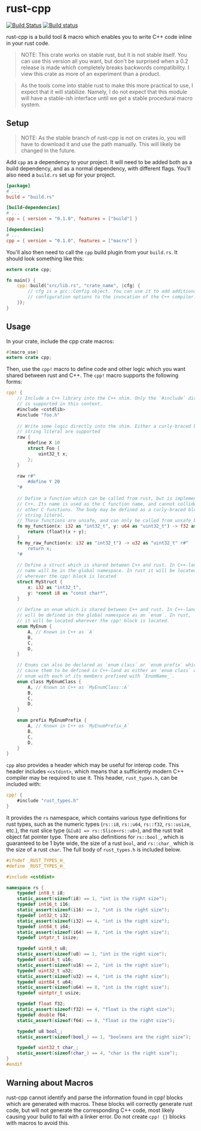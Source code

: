# rust-cpp

[![Build Status](https://travis-ci.org/mystor/rust-cpp.svg?branch=master)](https://travis-ci.org/mystor/rust-cpp)
[![Build status](https://ci.appveyor.com/api/projects/status/uu76vmcrwnjqra0u/branch/master?svg=true)](https://ci.appveyor.com/project/mystor/rust-cpp/branch/master)

rust-cpp is a build tool & macro which enables you to write C++ code inline in
your rust code.

> NOTE: This crate works on stable rust, but it is not stable itself. You can
> use this version all you want, but don't be surprised when a 0.2 release is
> made which completely breaks backwords compatibility. I view this crate as
> more of an experiment than a product.

> As the tools come into stable rust to make this more practical to use, I
> expect that it will stabilize. Namely, I do not expect that this module will
> have a stable-ish interface until we get a stable procedural macro system.

## Setup

> NOTE: As the stable branch of rust-cpp is not on crates.io, you will have to
> download it and use the path manually. This will likely be changed in the
> future.

Add `cpp` as a dependency to your project. It will need to be added both as a
build dependency, and as a normal dependency, with different flags. You'll also
need a `build.rs` set up for your project.

```toml
[package]
# ...
build = "build.rs"

[build-dependencies]
# ...
cpp = { version = "0.1.0", features = ["build"] }

[dependencies]
# ...
cpp = { version = "0.1.0", features = ["macro"] }
```

You'll also then need to call the `cpp` build plugin from your `build.rs`. It
should look something like this:

```rust
extern crate cpp;

fn main() {
    cpp::build("src/lib.rs", "crate_name", |cfg| {
        // cfg is a gcc::Config object. You can use it to add additional
        // configuration options to the invocation of the C++ compiler.
    });
}
```

## Usage

In your crate, include the cpp crate macros:

```rust
#[macro_use]
extern crate cpp;
```

Then, use the `cpp!` macro to define code and other logic which you want shared
between rust and C++. The `cpp!` macro supports the following forms:

```rust
cpp! {
    // Include a C++ library into the C++ shim. Only the `#include` directive 
    // is supported in this context.
    #include <cstdlib>
    #include "foo.h"
    
    // Write some logic directly into the shim. Either a curly-braced block or
    // string literal are supported
    raw {
        #define X 10
        struct Foo {
            uint32_t x;
        };
    }
    
    raw r#"
        #define Y 20
    "#
    
    // Define a function which can be called from rust, but is implemented in
    // C++. Its name is used as the C function name, and cannot collide with
    // other C functions. The body may be defined as a curly-braced block or 
    // string literal.
    // These functions are unsafe, and can only be called from unsafe blocks.
    fn my_function(x: i32 as "int32_t", y: u64 as "uint32_t") -> f32 as "float" {
        return (float)(x + y);
    }
    fn my_raw_function(x: i32 as "int32_t") -> u32 as "uint32_t" r#"
        return x;
    "#
    
    // Define a struct which is shared between C++ and rust. In C++-land its
    // name will be in the global namespace. In rust it will be located 
    // wherever the cpp! block is located
    struct MyStruct {
        x: i32 as "int32_t",
        y: *const i8 as "const char*",
    }
    
    // Define an enum which is shared between C++ and rust. In C++-land it 
    // will be defined in the global namespace as an `enum`. In rust,
    // it will be located wherever the cpp! block is located.
    enum MyEnum {
        A, // Known in C++ as `A`
        B,
        C,
        D,
    }

    // Enums can also be declared as `enum class` or `enum prefix` which will
    // cause them to be defined in C++-land as either an `enum class` or an
    // enum with each of its members prefixed with `EnumName_`.
    enum class MyEnumClass {
        A, // Known in C++ as `MyEnumClass::A`
        B,
        C,
        D,
    }

    enum prefix MyEnumPrefix {
        A, // Known in C++ as `MyEnumPrefix_A`
        B,
        C,
        D,
    }
}
```

`cpp` also provides a header which may be useful for interop code. This header
includes `<cstdint>`, which means that a sufficiently modern C++ compiler may be
required to use it. This header, `rust_types.h`, can be included with:

```rust
cpp! {
    #include "rust_types.h"
}
```

It provides the `rs` namespace, which contains various type definitions for rust
types, such as the numeric types (`rs::i8`, `rs::u64`, `rs::f32`, `rs::usize`,
etc.), the rust slice type (`&[u8] => rs::Slice<rs::u8>`), and the rust trait
object fat pointer type. There are also definitions for `rs::bool_`, which is
guaranteed to be 1 byte wide, the size of a rust `bool`, and `rs::char_` which
is the size of a rust `char`. The full body of `rust_types.h` is included below.

```c++
#ifndef _RUST_TYPES_H_
#define _RUST_TYPES_H_

#include <cstdint>

namespace rs {
    typedef int8_t i8;
    static_assert(sizeof(i8) == 1, "int is the right size");
    typedef int16_t i16;
    static_assert(sizeof(i16) == 2, "int is the right size");
    typedef int32_t i32;
    static_assert(sizeof(i32) == 4, "int is the right size");
    typedef int64_t i64;
    static_assert(sizeof(i64) == 8, "int is the right size");
    typedef intptr_t isize;

    typedef uint8_t u8;
    static_assert(sizeof(u8) == 1, "int is the right size");
    typedef uint16_t u16;
    static_assert(sizeof(u16) == 2, "int is the right size");
    typedef uint32_t u32;
    static_assert(sizeof(u32) == 4, "int is the right size");
    typedef uint64_t u64;
    static_assert(sizeof(u64) == 8, "int is the right size");
    typedef uintptr_t usize;

    typedef float f32;
    static_assert(sizeof(f32) == 4, "float is the right size");
    typedef double f64;
    static_assert(sizeof(f64) == 8, "float is the right size");

    typedef u8 bool_;
    static_assert(sizeof(bool_) == 1, "booleans are the right size");

    typedef uint32_t char_;
    static_assert(sizeof(char_) == 4, "char is the right size");
}
#endif
```

## Warning about Macros

rust-cpp cannot identify and parse the information found in cpp! blocks which
are generated with macros. These blocks will correctly generate rust code, but
will not generate the corresponding C++ code, most likely causing your build to
fail with a linker error. Do not create `cpp! {}` blocks with macros to avoid
this.
